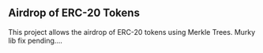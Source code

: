 ## Airdrop of ERC-20 Tokens

This project allows the airdrop of ERC-20 tokens using Merkle Trees.
Murky lib fix pending....
